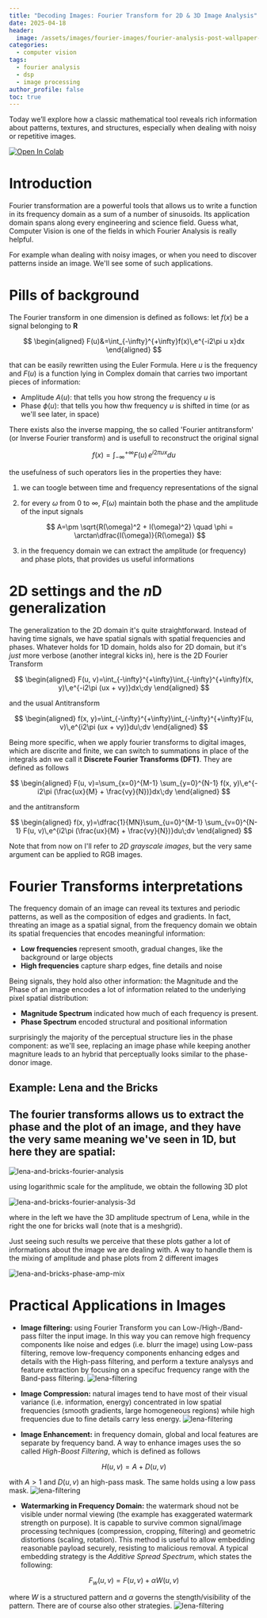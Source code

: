 ```yaml
---
title: "Decoding Images: Fourier Transform for 2D & 3D Image Analysis"
date: 2025-04-18
header:
  image: /assets/images/fourier-images/fourier-analysis-post-wallpaper-cropped.jpg
categories:
  - computer vision
tags:
  - fourier analysis
  - dsp
  - image processing
author_profile: false
toc: true
---
```


Today we’ll explore how a classic mathematical tool reveals rich information about patterns, textures, and structures, especially when dealing with noisy or repetitive images.

<a href="https://colab.research.google.com/github/damianoimola/damianoimola.github.io/blob/master/assets/notebooks/fourier-analysis.ipynb" target="_parent"><img src="https://colab.research.google.com/assets/colab-badge.svg" alt="Open In Colab"/></a>





# Introduction
Fourier transformation are a powerful tools that allows us to write a function in its frequency domain as a sum of a number of sinusoids. Its application domain spans along every engineering and science field. Guess what, Computer Vision is one of the fields in which Fourier Analysis is really helpful.

For example whan dealing with noisy images, or when you need to discover patterns inside an image. We'll see some of such applications.




# Pills of background
The Fourier transform in one dimension is defined as follows: let $f(x)$ be a signal belonging to $\mathbf{R}$

$$
\begin{aligned}
    F(u)&=\int_{-\infty}^{+\infty}f(x)\,e^{-i2\pi u x}dx
\end{aligned}
$$

that can be easily rewritten using the Euler Formula. Here $u$ is the frequency and $F(u)$ is a function lying in Complex domain that carries two important pieces of information:
- Amplitude $A(u)$: that tells you how strong the frequency $u$ is
- Phase $\phi(u)$: that tells you how thw frequency $u$ is shifted in time (or as we'll see later, in space)


There exists also the inverse mapping, the so called 'Fourier antitransform' (or Inverse Fourier transform) and is usefull to reconstruct the original signal

$$
f(x)=\int_{-\infty}^{+\infty}F(u)\,e^{i 2\pi u x}du
$$

the usefulness of such operators lies in the properties they have:
1. we can toogle between time and frequency representations of the signal

2. for every $\omega$ from 0 to $\infty$, $F(\omega)$ maintain both the phase and the amplitude of the input signals

    $$
    A=\pm \sqrt{R(\omega)^2 + I(\omega)^2} \quad \phi = \arctan\dfrac{I(\omega)}{R(\omega)}
    $$

3. in the frequency domain we can extract the amplitude (or frequency) and phase plots, that provides us useful informations





# 2D settings and the $n$D generalization
The generalization to the 2D domain it's quite straightforward.
Instead of having time signals, we have spatial signals with spatial frequencies and phases.
Whatever holds for 1D domain, holds also for 2D domain, but it's *just* more verbose (another integral kicks in), here is the 2D Fourier Transform

$$
\begin{aligned}
    F(u, v)=\int_{-\infty}^{+\infty}\int_{-\infty}^{+\infty}f(x, y)\,e^{-i2\pi (ux + vy)}dx\;dy
\end{aligned}
$$

and the usual Antitransform

$$
\begin{aligned}
    f(x, y)=\int_{-\infty}^{+\infty}\int_{-\infty}^{+\infty}F(u, v)\,e^{i2\pi (ux + vy)}du\;dv
\end{aligned}
$$

Being more specific, when we apply fourier transforms to digital images, which are discrite and finite, we can switch to summations in place of the integrals adn we call it **Discrete Fourier Transforms (DFT)**. They are defined as follows

$$
\begin{aligned}
    F(u, v)=\sum_{x=0}^{M-1} \sum_{y=0}^{N-1} f(x, y)\,e^{-i2\pi (\frac{ux}{M} + \frac{vy}{N})}dx\;dy
\end{aligned}
$$

and the antitransform

$$
\begin{aligned}
    f(x, y)=\dfrac{1}{MN}\sum_{u=0}^{M-1} \sum_{v=0}^{N-1} F(u, v)\,e^{i2\pi (\frac{ux}{M} + \frac{vy}{N})}du\;dv
\end{aligned}
$$


Note that from now on I'll refer to *2D grayscale images*, but the very same argument can be applied to RGB images.



# Fourier Transforms interpretations
The frequency domain of an image can reveal its textures and periodic patterns, as well as the composition of edges and gradients. In fact, threating an image as a spatial signal, from the frequency domain we obtain its spatial frequencies that encodes meaningful information:
- **Low frequencies** represent smooth, gradual changes, like the background or large objects
- **High frequencies** capture sharp edges, fine details and noise

Being signals, they hold also other information: the Magnitude and the Phase of an image encodes a lot of information related to the underlying pixel spatial distribution:
- **Magnitude Spectrum** indicated how much of each frequency is present.
- **Phase Spectrum** encoded structural and positional information

surprisingly the majority of the perceptual structure lies in the phase component: as we'll see, replacing an image phase while keeping another magniture leads to an hybrid that perceptually looks similar to the phase-donor image.



## Example: Lena and the Bricks
The fourier transforms allows us to extract the phase and the plot of an image, and they have the very same meaning we've seen in 1D, but here they are spatial:
- 

![lena-and-bricks-fourier-analysis](/assets/images/fourier-images/lena-and-bricks-fourier-analysis-2.png)

using logarithmic scale for the amplitude, we obtain the following 3D plot

![lena-and-bricks-fourier-analysis-3d](/assets/images/fourier-images/lena-and-bricks-fourier-analysis-3d-2.png)

where in the left we have the 3D amplitude spectrum of Lena, while in the right the one for bricks wall (note that is a meshgrid).

Just seeing such results we perceive that these plots gather a lot of informations about the image we are dealing with.
A way to handle them is the mixing of amplitude and phase plots from 2 different images

![lena-and-bricks-phase-amp-mix](/assets/images/fourier-images/lena-and-bricks-phase-amp-mix-2.png)




# Practical Applications in Images
- **Image filtering:** using Fourier Transform you can Low-/High-/Band- pass filter the input image. In this way you can remove high frequency components like noise and edges (i.e. blurr the image) using Low-pass filtering, remove low-frequency components enhancing edges and details with the High-pass filtering, and perform a texture analysys and feature extraction by focusing on a specifuc frequency range with the Band-pass filtering.
![lena-filtering](/assets/images/fourier-images/lena-filtering.png)


- **Image Compression:** natural images tend to have most of their visual variance (i.e. information, energy) concentrated in low spatial frequencies (smooth gradients, large homogeneous regions) while high frequencies due to fine details carry less energy.
![lena-filtering](/assets/images/fourier-images/lena-compression.png)


- **Image Enhancement:** in frequency domain, global and local features are separate by frequency band. A way to enhance  images uses the so called *High-Boost Filtering*, which is defined as follows

$$
H(u, v)=A+D(u, v)
$$

with $A>1$ and $D(u,v)$ an high-pass mask. The same holds using a low pass mask.
![lena-filtering](/assets/images/fourier-images/lena-enhancement.png)


- **Watermarking in Frequency Domain:** the watermark shoud not be visible under normal viewing (the example has exaggerated watermark strength on purpose). It is capable to survive common signal/image processing techniques (compression, cropping, filtering) and geometric distortions (scaling, rotation). This method is useful to allow embedding reasonable payload securely, resisting to malicious removal. A typical embedding strategy is the *Additive Spread Spectrum*, which states the following:

$$
F_w(u,v)=F(u,v)+\alpha W(u,v)
$$

where $W$ is a structured pattern and $\alpha$ governs the stength/visibility of the pattern. There are of course also other strategies.
![lena-filtering](/assets/images/fourier-images/lena-watermarking.png)